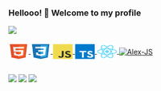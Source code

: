 

<!--### Hi there 👋
**alexgouveiadearaujo/alexgouveiadearaujo** is a ✨ _special_ ✨ repository because its `README.md` (this file) appears on your GitHub profile.

Here are some ideas to get you started:

- 🔭 I’m currently working on ...
- 🌱 I’m currently learning ...
- 👯 I’m looking to collaborate on ...
- 🤔 I’m looking for help with ...
- 💬 Ask me about ...
- 📫 How to reach me: ...
- 😄 Pronouns: ...
- ⚡ Fun fact: ...
-->



### Hellooo! 👋 Welcome to my profile

<div>
<a href="https://github.com/alexgouveiadearaujo">
<img height="180em" src="https://github-readme-stats.vercel.app/api/top-langs/?username=alexgouveiadearaujo&layout=compact&langs_count=8&theme=dracula"/>
<div>

<div class="skills" ><br>
<img align="center" alt="Alex-HTML" height="30" width="40" src="https://raw.githubusercontent.com/devicons/devicon/master/icons/html5/html5-original.svg">
<img align="center" alt="Alex-CSS" height="30" width="40" src="https://raw.githubusercontent.com/devicons/devicon/master/icons/css3/css3-original.svg">
<img align="center" alt="Alex-JS" height="30" width="40" src="https://raw.githubusercontent.com/devicons/devicon/master/icons/javascript/javascript-original.svg">
<img align="center" alt="Alex-JS" height="30" width="40" src="https://raw.githubusercontent.com/devicons/devicon/master/icons/typescript/typescript-original.svg">
<img align="center" alt="Alex-JS" height="30" width="40" src="https://raw.githubusercontent.com/devicons/devicon/master/icons/react/react-original.svg">
<img align="center" alt="Alex-JS" height="30" width="40" src="https://cdn.jsdelivr.net/gh/devicons/devicon/icons/bootstrap/bootstrap-plain.svg" />
</div>

##

<div>
<a href = "mailto: alexgouveiadearaujo@gmail.com"><img src="https://img.shields.io/badge/-Gmail-%23EA4335?style=for-the-badge&logo=gmail&logoColor=white" target="_blank"></a>
<a href="https://www.linkedin.com/in/alexsandro-ara%C3%BAjo-3a73961b9/" target="_blank"><img src="https://img.shields.io/badge/-LinkedIn-%230077B5?style=for-the-badge&logo=linkedin&logoColor=white" target="_blank"></a>
<a href="https://www.instagram.com/alexgouveiadearaujo/" target="_blank"><img src="https://img.shields.io/badge/-Instagram-%23E4405F?style=for-the-badge&logo=instagram&logoColor=white" target="_blank"></a>
</div>
